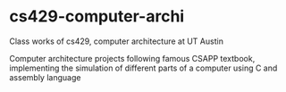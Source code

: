 # cs429-computer-archi
Class works of cs429, computer architecture at UT Austin

Computer architecture projects following famous CSAPP textbook, implementing the simulation of different parts of a computer using C and assembly language
